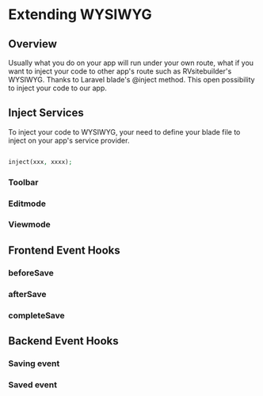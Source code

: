 # Extending WYSIWYG

## Overview

Usually what you do on your app will run under your own route, what if you want to inject your code to other app's route such as RVsitebuilder's WYSIWYG.
Thanks to Laravel blade's @inject method. This open possibility to inject your code to our app.

## Inject Services

To inject your code to WYSIWYG, your need to define your blade file to inject on your app's service provider.
```php

inject(xxx, xxxx);
```


### Toolbar

### Editmode

### Viewmode


## Frontend Event Hooks

### beforeSave
### afterSave
### completeSave

## Backend Event Hooks

### Saving event

### Saved event


